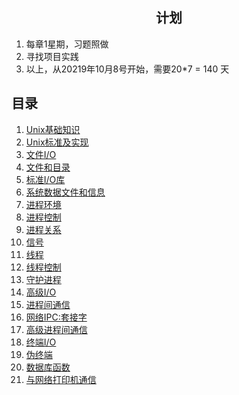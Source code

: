 ## <center>计划</center>

1. 每章1星期，习题照做
2. 寻找项目实践
3. 以上，从20219年10月8号开始，需要20*7 = 140 天

##  目录

1. [Unix基础知识](./ch1/README.md)
2. [Unix标准及实现](./ch2/README.md)
3. [文件I/O](./ch3/README.md)
4. [文件和目录](./ch4/README.md)
5. [标准I/O库](./ch5/README.md)
6. [系统数据文件和信息](./ch6/README.md)
7. [进程环境](./ch7/README.md)
8. [进程控制](./ch8/README.md)
9. [进程关系](./ch9/README.md)
10. [信号](./ch10/README.md)
11. [线程](./ch11/README.md)
12. [线程控制](./ch12/README.md)
13. [守护进程](./ch13/README.md)
14. [高级I/O](./ch14/README.md)
15. [进程间通信](./ch15/README.md)
16. [网络IPC:套接字](./ch16/README.md)
17. [高级进程间通信](./ch17/README.md)
18. [终端I/O](./ch18/README.md)
19. [伪终端](./ch19/README.md)
20. [数据库函数](./ch20/README.md)
21. [与网络打印机通信](./ch21/README.md)